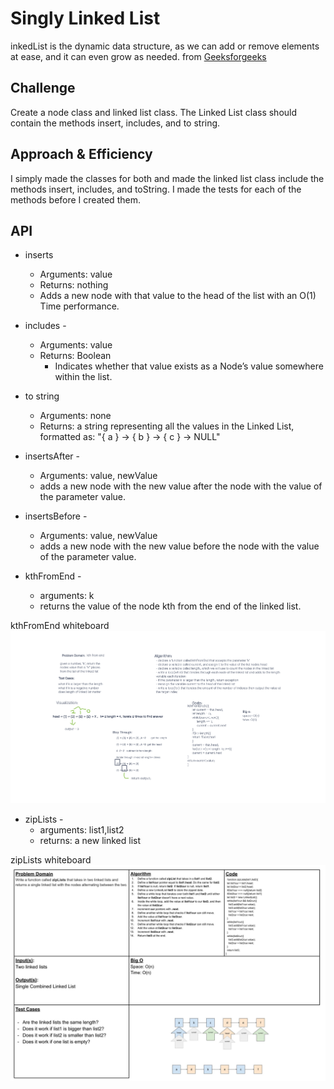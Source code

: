 # Singly Linked List
<!-- Short summary or background information -->
inkedList is the dynamic data structure, as we can add or remove elements at ease, and it can even grow as needed. from [Geeksforgeeks](https://www.geeksforgeeks.org/implementation-linkedlist-javascript/)

## Challenge
<!-- Description of the challenge -->
Create a node class and linked list class. The Linked List class should contain the methods insert, includes, and to string.

## Approach & Efficiency
<!-- What approach did you take? Why? What is the Big O space/time for this approach? -->
I simply made the classes for both and made the linked list class include the methods insert, includes, and toString. I made the tests for each of the methods before I created them.

## API
<!-- Description of each method publicly available to your Linked List -->
- inserts
  - Arguments: value
  - Returns: nothing
  - Adds a new node with that value to the head of the list with an O(1) Time performance.

- includes -
  - Arguments: value
  - Returns: Boolean
    - Indicates whether that value exists as a Node’s value somewhere within the list.

- to string
  - Arguments: none
  - Returns: a string representing all the values in the Linked List, formatted as:
"{ a } -> { b } -> { c } -> NULL"

- insertsAfter -
  - Arguments: value, newValue
  - adds a new node with the new value after the node with the value of the parameter value.

- insertsBefore -
  - Arguments: value, newValue
  - adds a new node with the new value before the node with the value of the parameter value.

- kthFromEnd -
  - arguments: k
  - returns the value of the node kth from the end of the linked list.

kthFromEnd whiteboard
![kthFromEnd](CC07.png)

- zipLists -
  - arguments: list1,list2
  - returns: a new linked list

zipLists whiteboard
![zipLists](linked-list-zipped.jpg)
